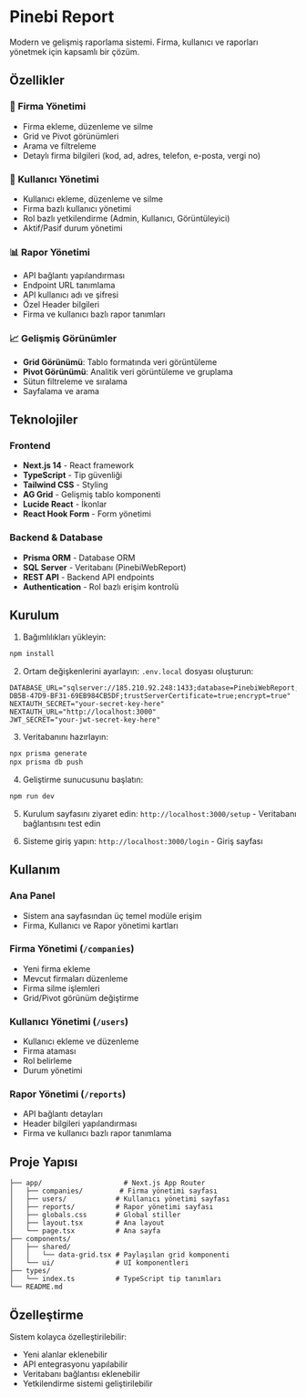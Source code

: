 # Pinebi Report

Modern ve gelişmiş raporlama sistemi. Firma, kullanıcı ve raporları yönetmek için kapsamlı bir çözüm.

## Özellikler

### 🏢 Firma Yönetimi
- Firma ekleme, düzenleme ve silme
- Grid ve Pivot görünümleri
- Arama ve filtreleme
- Detaylı firma bilgileri (kod, ad, adres, telefon, e-posta, vergi no)

### 👥 Kullanıcı Yönetimi
- Kullanıcı ekleme, düzenleme ve silme
- Firma bazlı kullanıcı yönetimi
- Rol bazlı yetkilendirme (Admin, Kullanıcı, Görüntüleyici)
- Aktif/Pasif durum yönetimi

### 📊 Rapor Yönetimi
- API bağlantı yapılandırması
- Endpoint URL tanımlama
- API kullanıcı adı ve şifresi
- Özel Header bilgileri
- Firma ve kullanıcı bazlı rapor tanımları

### 📈 Gelişmiş Görünümler
- **Grid Görünümü**: Tablo formatında veri görüntüleme
- **Pivot Görünümü**: Analitik veri görüntüleme ve gruplama
- Sütun filtreleme ve sıralama
- Sayfalama ve arama

## Teknolojiler

### Frontend
- **Next.js 14** - React framework
- **TypeScript** - Tip güvenliği
- **Tailwind CSS** - Styling
- **AG Grid** - Gelişmiş tablo komponenti
- **Lucide React** - İkonlar
- **React Hook Form** - Form yönetimi

### Backend & Database
- **Prisma ORM** - Database ORM
- **SQL Server** - Veritabanı (PinebiWebReport)
- **REST API** - Backend API endpoints
- **Authentication** - Rol bazlı erişim kontrolü

## Kurulum

1. Bağımlılıkları yükleyin:
```bash
npm install
```

2. Ortam değişkenlerini ayarlayın:
`.env.local` dosyası oluşturun:
```env
DATABASE_URL="sqlserver://185.210.92.248:1433;database=PinebiWebReport;user=EDonusum;password=150399AA-DB5B-47D9-BF31-69EB984CB5DF;trustServerCertificate=true;encrypt=true"
NEXTAUTH_SECRET="your-secret-key-here"
NEXTAUTH_URL="http://localhost:3000"
JWT_SECRET="your-jwt-secret-key-here"
```

3. Veritabanını hazırlayın:
```bash
npx prisma generate
npx prisma db push
```

4. Geliştirme sunucusunu başlatın:
```bash
npm run dev
```

5. Kurulum sayfasını ziyaret edin:
`http://localhost:3000/setup` - Veritabanı bağlantısını test edin

6. Sisteme giriş yapın:
`http://localhost:3000/login` - Giriş sayfası

## Kullanım

### Ana Panel
- Sistem ana sayfasından üç temel modüle erişim
- Firma, Kullanıcı ve Rapor yönetimi kartları

### Firma Yönetimi (`/companies`)
- Yeni firma ekleme
- Mevcut firmaları düzenleme
- Firma silme işlemleri
- Grid/Pivot görünüm değiştirme

### Kullanıcı Yönetimi (`/users`)
- Kullanıcı ekleme ve düzenleme
- Firma ataması
- Rol belirleme
- Durum yönetimi

### Rapor Yönetimi (`/reports`)
- API bağlantı detayları
- Header bilgileri yapılandırması
- Firma ve kullanıcı bazlı rapor tanımlama

## Proje Yapısı

```
├── app/                    # Next.js App Router
│   ├── companies/         # Firma yönetimi sayfası
│   ├── users/            # Kullanıcı yönetimi sayfası
│   ├── reports/          # Rapor yönetimi sayfası
│   ├── globals.css       # Global stiller
│   ├── layout.tsx        # Ana layout
│   └── page.tsx          # Ana sayfa
├── components/
│   ├── shared/
│   │   └── data-grid.tsx # Paylaşılan grid komponenti
│   └── ui/               # UI komponentleri
├── types/
│   └── index.ts          # TypeScript tip tanımları
└── README.md
```

## Özelleştirme

Sistem kolayca özelleştirilebilir:
- Yeni alanlar eklenebilir
- API entegrasyonu yapılabilir
- Veritabanı bağlantısı eklenebilir
- Yetkilendirme sistemi geliştirilebilir
